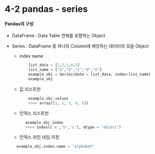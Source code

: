 # 4-2 pandas - series

#### Pandas의 구성
- DataFrame : Data Table 전체를 포함하는 Object
- Series : DataFrame 중 하나의 Column에 해당하는 데이터의 모음 Object
  - index name
    ```python
        list_data = [1,2,3,4,5]
        list_name = ["a","b","c","d","e"]
        example_obj = Series(data = list_data, index=list_name)
        example_obj
    ```

  - 값 리스트만
    ```python
        example_obj.values
        >>>> array([1, 2, 3, 4, 5])
    ```

  - 인덱스 리스트만
  ```python 
        example_obj.index
        >>>> Index(['a','b','c'], dtype = 'object')
  ```

  - 인덱스 라인 네임 지정
  ```python
    example_obj.index.name = "alphabet"
  ```